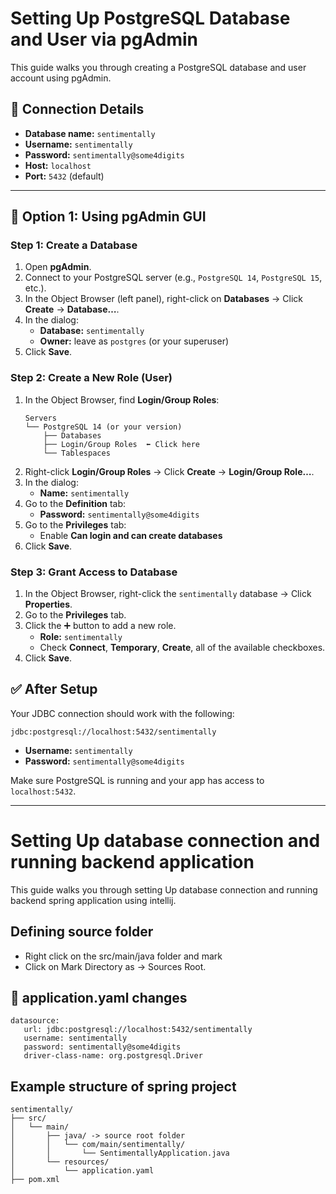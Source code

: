 
# Setting Up PostgreSQL Database and User via pgAdmin

This guide walks you through creating a PostgreSQL database and user account using pgAdmin.

## 🔧 Connection Details

- **Database name:** `sentimentally`
- **Username:** `sentimentally`
- **Password:** `sentimentally@some4digits`
- **Host:** `localhost`
- **Port:** `5432` (default)

---

## 📘 Option 1: Using pgAdmin GUI

### Step 1: Create a Database
1. Open **pgAdmin**.
2. Connect to your PostgreSQL server (e.g., `PostgreSQL 14`, `PostgreSQL 15`, etc.).
3. In the Object Browser (left panel), right-click on **Databases** → Click **Create** → **Database…**.
4. In the dialog:
   - **Database:** `sentimentally`
   - **Owner:** leave as `postgres` (or your superuser)
5. Click **Save**.

### Step 2: Create a New Role (User)
1. In the Object Browser, find **Login/Group Roles**:
   ```
   Servers
   └── PostgreSQL 14 (or your version)
       ├── Databases
       ├── Login/Group Roles  ⬅️ Click here
       └── Tablespaces
   ```
2. Right-click **Login/Group Roles** → Click **Create** → **Login/Group Role…**.
3. In the dialog:
   - **Name:** `sentimentally`
4. Go to the **Definition** tab:
   - **Password:** `sentimentally@some4digits`
5. Go to the **Privileges** tab:
   - Enable **Can login and can create databases**
6. Click **Save**.

### Step 3: Grant Access to Database
1. In the Object Browser, right-click the `sentimentally` database → Click **Properties**.
2. Go to the **Privileges** tab.
3. Click the ➕ button to add a new role.
   - **Role:** `sentimentally`
   - Check **Connect**, **Temporary**, **Create**, all of the available checkboxes.
4. Click **Save**.

## ✅ After Setup

Your JDBC connection should work with the following:
```
jdbc:postgresql://localhost:5432/sentimentally
```
- **Username:** `sentimentally`
- **Password:** `sentimentally@some4digits`

Make sure PostgreSQL is running and your app has access to `localhost:5432`.

---

# Setting Up database connection and running backend application

This guide walks you through setting Up database connection and running backend spring application using intellij.

## Defining source folder

- Right click on the src/main/java folder and mark
- Click on Mark Directory as → Sources Root.


## 🔧 application.yaml changes
   ```
   datasource:
      url: jdbc:postgresql://localhost:5432/sentimentally
      username: sentimentally
      password: sentimentally@some4digits
      driver-class-name: org.postgresql.Driver
   ```

## Example structure of spring project

```
sentimentally/
├── src/
│   └── main/
│       ├── java/ -> source root folder
│       │   └── com/main/sentimentally/
│       │       └── SentimentallyApplication.java
│       └── resources/
│           └── application.yaml
├── pom.xml

```